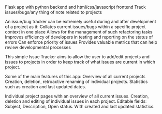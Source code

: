 Flask app with python backend and html/css/javascript frontend
Track issues/bugs/any thing of note related to projects

An issue/bug tracker can be extremely useful during and after development of a project as it:
Collates current issues/bugs within a specific project context in one place
Allows for the management of such refactoring tasks
Improves efficiency of developers in testing and reporting on the status of errors
Can enforce priority of issues
Provides valuable metrics that can help review developmental processes


This simple Issue Tracker aims to allow the user to add/edit projects and issues to projects in order to keep track of what issues are current in which project.

Some of the main features of this app:
Overview of all current projects
Creation, deletion, retroactive renaming of individual projects.
Statistics such as creation and last updated dates.

Individual project pages with an overview of all current issues.
Creation, deletion and editing of individual issues in each project.
Editable fields: Subject, Description, Open status. With created and last updated statistics.




